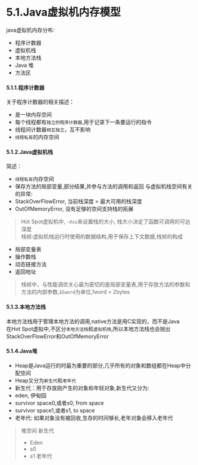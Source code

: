 # 5.1.Java虚拟机内存模型
java虚拟机内存分布:
  * 程序计数器
  * 虚拟机栈
  * 本地方法栈
  * Java 堆
  * 方法区
#### 5.1.1.程序计数器
关于程序计数器的相关描述：
  * 是一块内存空间
  * 每个线程都有`独立的程序计数器`,用于记录下一条要运行的指令
  * 线程间计数器`相互独立`，互不影响
  * `线程私有`的内存空间
#### 5.1.2.Java虚拟机栈
简述：
  * `线程私有`内存空间
  * 保存方法的局部变量,部分结果,并参与方法的调用和返回
与虚拟机栈空间有关的异常:
  * StackOverFlowError, 当前栈深度 > 最大可用的栈深度
  * OutOfMemoryError, 没有足够的空间支持栈的拓展<br>
> Hot Spot虚拟机中, `-Xss`来设置栈的大小, 栈大小决定了函数可调用的可达深度  
> 栈帧:虚拟机栈运行时使用的数据结构,用于保存上下文数据,栈帧的构成
  * 局部变量表
  * 操作数栈
  * 动态链接方法
  * 返回地址
> 栈帧中，与性能调优关心最为密切的是局部变量表,用于存放方法的参数和方法的内部参数,以`word`为单位,1word = 2bytes  
#### 5.1.3.本地方法栈
本地方法栈用于管理本地方法的调用,native方法是用C实现的，而不是Java<br>
在Hot Spot虚拟中,不区分`本地方法栈`和`虚拟机栈`,所以本地方法栈也会抛出StackOverFlowError和OutOfMemoryError
#### 5.1.4.Java堆
 * Heap是Java运行的时最为重要的部分,几乎所有的对象和数组都在Heap中分配空间<br>
 * Heap又分为`新生代`和`老年代`
  * 新生代：用于存放刚产生的对象和年轻对象,新生代又分为:
   * eden, 伊甸园
   * survivor space0,或者s0, from space
   * survivor space1,或者s1, to space
  * 老年代: 如果对象没有被回收,生存的时间够长,老年对象会移入老年代
> 堆空间
 > 新生代
  > * Eden
  > * s0
  > * s1
 > 老年代
